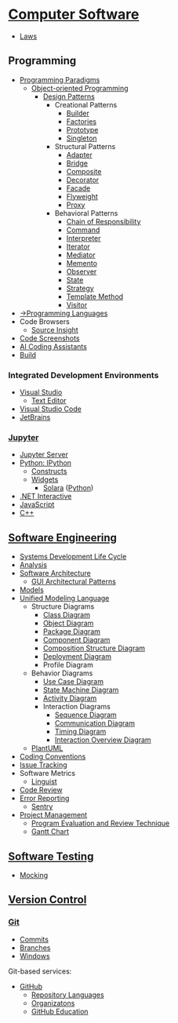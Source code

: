 # [Computer Software](Computer%20Software.md)
- [Laws](Laws.md)

## Programming
- [Programming Paradigms](Programming/Paradigms/README.md)
  - [Object-oriented Programming](Programming/Paradigms/Object-oriented/README.md)
    - [Design Patterns](Programming/Paradigms/Object-oriented/Patterns/README.md)
      - Creational Patterns
        - [Builder](Programming/Paradigms/Object-oriented/Patterns/Cretional/Builder.md)
        - [Factories](Programming/Paradigms/Object-oriented/Patterns/Cretional/Factories.md)
        - [Prototype](Programming/Paradigms/Object-oriented/Patterns/Cretional/Prototype.md)
        - [Singleton](Programming/Paradigms/Object-oriented/Patterns/Cretional/Singleton.md)
      - Structural Patterns
        - [Adapter](Programming/Paradigms/Object-oriented/Patterns/Structural/Adapter.md)
        - [Bridge](Programming/Paradigms/Object-oriented/Patterns/Structural/Bridge.md)
        - [Composite](Programming/Paradigms/Object-oriented/Patterns/Structural/Composite.md)
        - [Decorator](Programming/Paradigms/Object-oriented/Patterns/Structural/Decorator.md)
        - [Facade](Programming/Paradigms/Object-oriented/Patterns/Structural/Facade.md)
        - [Flyweight](Programming/Paradigms/Object-oriented/Patterns/Structural/Flyweight.md)
        - [Proxy](Programming/Paradigms/Object-oriented/Patterns/Structural/Proxy.md)
      - Behavioral Patterns
        - [Chain of Responsibility](Programming/Paradigms/Object-oriented/Patterns/Behavioral/Chain.md)
        - [Command](Programming/Paradigms/Object-oriented/Patterns/Behavioral/Command.md)
        - [Interpreter](Programming/Paradigms/Object-oriented/Patterns/Behavioral/Interpreter.md)
        - [Iterator](Programming/Paradigms/Object-oriented/Patterns/Behavioral/Iterator.md)
        - [Mediator](Programming/Paradigms/Object-oriented/Patterns/Behavioral/Mediator.md)
        - [Memento](Programming/Paradigms/Object-oriented/Patterns/Behavioral/Memento.md)
        - [Observer](Programming/Paradigms/Object-oriented/Patterns/Behavioral/Observer.md)
        - [State](Programming/Paradigms/Object-oriented/Patterns/Behavioral/State.md)
        - [Strategy](Programming/Paradigms/Object-oriented/Patterns/Behavioral/Strategy.md)
        - [Template Method](Programming/Paradigms/Object-oriented/Patterns/Behavioral/Template%20Method.md)
        - [Visitor](Programming/Paradigms/Object-oriented/Patterns/Behavioral/Visitor.md)
- [→Programming Languages](https://github.com/Chaoses-Ib/FormalLanguages#programming-languages)
- Code Browsers
  - [Source Insight](Programming/Code%20Browsers/Source%20Insight.md)
- [Code Screenshots](Programming/Code%20Screenshots.md)
- [AI Coding Assistants](Programming/AI%20Coding%20Assistants.md)
- [Build](Programming/Build.md)

### Integrated Development Environments
- [Visual Studio](Programming/IDEs/Visual%20Studio/README.md)
  - [Text Editor](Programming/IDEs/Visual%20Studio/Text%20Editor.md)
- [Visual Studio Code](Programming/IDEs/Visual%20Studio%20Code/README.md)
- [JetBrains](Programming/IDEs/JetBrains/README.md)

### [Jupyter](Programming/Jupyter/README.md)
- [Jupyter Server](Programming/Jupyter/Jupyter%20Server.md)
- [Python: IPython](Programming/Jupyter/Python/README.md)
  - [Constructs](Programming/Jupyter/Python/Constructs.md)
  - [Widgets](Programming/Jupyter/Python/Widgets/README.md)
    - [Solara](Programming/Jupyter/Python/Widgets/Solara/README.md) ([Python](Programming/Jupyter/Python/Widgets/Solara/README.ipynb))
- [.NET Interactive](Programming/Jupyter/.NET%20Interactive/README.md)
- [JavaScript](Programming/Jupyter/JS/README.md)
- [C++](Programming/Jupyter/C++/README.md)

## [Software Engineering](Engineering/README.md)
- [Systems Development Life Cycle](Engineering/SDLC.md)
- [Analysis](Engineering/Analysis/README.md)
- [Software Architecture](Engineering/Architecture/README.md)
  - [GUI Architectural Patterns](Engineering/Architecture/GUI/README.md)
- [Models](Engineering/Models.md)
- [Unified Modeling Language](Engineering/UML/README.md)
  - Structure Diagrams
    - [Class Diagram](Engineering/UML/Structure/Class.md)
    - [Object Diagram](Engineering/UML/Structure/Object.md)
    - [Package Diagram](Engineering/UML/Structure/Package.md)
    - [Component Diagram](Engineering/UML/Structure/Component.md)
    - [Composition Structure Diagram](Engineering/UML/Structure/Composition.md)
    - [Deployment Diagram](Engineering/UML/Structure/Deployment.md)
    - Profile Diagram
  - Behavior Diagrams
    - [Use Case Diagram](Engineering/UML/Behavior/Use.md)
    - [State Machine Diagram](Engineering/UML/Behavior/State.md)
    - [Activity Diagram](Engineering/UML/Behavior/Activity.md)
    - Interaction Diagrams
      - [Sequence Diagram](Engineering/UML/Behavior/Sequence.md)
      - [Communication Diagram](Engineering/UML/Behavior/Communication.md)
      - [Timing Diagram](Engineering/UML/Behavior/Timing.md)
      - [Interaction Overview Diagram](Engineering/UML/Behavior/Interaction.md)
  - [PlantUML](Engineering/UML/PlantUML.md)
- [Coding Conventions](Engineering/Conventions/README.md)
- [Issue Tracking](Engineering/Issue%20Tracking/README.md)
- Software Metrics
  - [Linguist](Engineering/Metrics/Linguist.md)
- [Code Review](Engineering/Code%20Review.md)
- [Error Reporting](Engineering/Error%20Reporting/README.md)
  - [Sentry](Engineering/Error%20Reporting/Sentry.md)
- [Project Management](Engineering/Project/REAMDE.md)
  - [Program Evaluation and Review Technique](Engineering/Project/PERT.md)
  - [Gantt Chart](Engineering/Project/Gantt.md)

## [Software Testing](Testing/README.md)
- [Mocking](Testing/Mocking.md)

## [Version Control](Version%20Control/README.md)
### [Git](Version%20Control/Git/README.md)
- [Commits](Version%20Control/Git/Commits.md)
- [Branches](Version%20Control/Git/Branches.md)
- [Windows](Version%20Control/Git/Windows.md)

Git-based services:
- [GitHub](Version%20Control/Git/GitHub/README.md)
  - [Repository Languages](Version%20Control/Git/GitHub/Repository%20Languages.md)
  - [Organizatons](Version%20Control/Git/GitHub/Organizations.md)
  - [GitHub Education](Version%20Control/Git/GitHub/Education.md)
